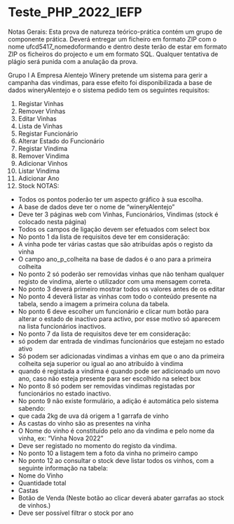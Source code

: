 # Teste_PHP_2022_IEFP
 
Notas Gerais:
Esta prova de natureza teórico-prática contém um grupo de componente prática.
Deverá entregar um ficheiro em formato ZIP com o nome ufcd5417_nomedoformando e dentro
deste terão de estar em formato ZIP os ficheiros do projecto e um em formato SQL.
Qualquer tentativa de plágio será punida com a anulação da prova.

Grupo I
A Empresa Alentejo Winery pretende um sistema para gerir a campanha das vindimas, para
esse efeito foi disponibilizada a base de dados wineryAlentejo e o sistema pedido tem os
seguintes requisitos:
1. Registar Vinhas
2. Remover Vinhas
3. Editar Vinhas
4. Lista de Vinhas
5. Registar Funcionário
6. Alterar Estado do Funcionário
7. Registar Vindima
8. Remover Vindima
9. Adicionar Vinhos
10. Listar Vindima
11. Adicionar Ano
12. Stock
NOTAS:
- Todos os pontos poderão ter um aspecto gráfico à sua escolha.
- A base de dados deve ter o nome de “wineryAlentejo”
- Deve ter 3 páginas web com Vinhas, Funcionários, Vindimas (stock é colocado nesta
página)
- Todos os campos de ligação devem ser efetuados com select box
- No ponto 1 da lista de requisitos deve ter em consideração:
- A vinha pode ter várias castas que são atribuídas após o registo da vinha
- O campo ano_p_colheita na base de dados é o ano para a primeira colheita
- No ponto 2 só poderão ser removidas vinhas que não tenham qualquer registo de vindima,
alerte o utilizador com uma mensagem correta.
- No ponto 3 deverá primeiro mostrar todos os valores antes de os editar
- No ponto 4 deverá listar as vinhas com todo o conteúdo presente na tabela, sendo a
imagem a primeira coluna da tabela.
- No ponto 6 deve escolher um funcionário e clicar num botão para alterar o estado de
inactivo para activo, por esse motivo só aparecem na lista funcionários inactivos.
- No ponto 7 da lista de requisitos deve ter em consideração:
- só podem dar entrada de vindimas funcionários que estejam no estado ativo
- Só podem ser adicionadas vindimas a vinhas em que o ano da primeira colheita seja
superior ou igual ao ano atribuído à vindima
- quando é registada a vindima é quando pode ser adicionado um novo ano, caso não
esteja presente para ser escolhido na select box
- No ponto 8 só podem ser removidas vindimas registadas por funcionários no estado
inactivo.
- No ponto 9 não existe formulário, a adição é automática pelo sistema sabendo:
- que cada 2kg de uva dá origem a 1 garrafa de vinho
- As castas do vinho são as presentes na vinha
- O Nome do vinho é constituído pelo ano da vindima e pelo nome da vinha, ex: “Vinha
Nova 2022”
- Deve ser registado no momento do registo da vindima.
- No ponto 10 a listagem tem a foto da vinha no primeiro campo
- No ponto 12 ao consultar o stock deve listar todos os vinhos, com a seguinte informação na
tabela:
- Nome do Vinho
- Quantidade total
- Castas
- Botão de Venda (Neste botão ao clicar deverá abater garrafas ao stock de vinhos.)
- Deve ser possível filtrar o stock por ano
